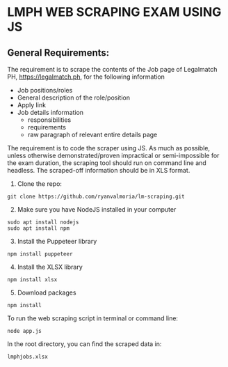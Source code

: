 # LMPH WEB SCRAPING EXAM USING JS

## General Requirements:
The requirement is to scrape the contents of the Job page of Legalmatch PH, https://legalmatch.ph, for the following information
- Job positions/roles
- General description of the role/position
- Apply link
- Job details information
  - responsibilities
  - requirements
  - raw paragraph of relevant entire details page
  
The requirement is to code the scraper using JS. As much as possible, unless otherwise
demonstrated/proven impractical or semi-impossible for the exam duration, the scraping
tool should run on command line and headless.
The scraped-off information should be in XLS format.


1. Clone the repo:
```
git clone https://github.com/ryanvalmoria/lm-scraping.git
```

2. Make sure you have NodeJS installed in your computer
```
sudo apt install nodejs
sudo apt install npm
```

3. Install the Puppeteer library
```
npm install puppeteer
```

4. Install the XLSX library
```
npm install xlsx
```

5. Download packages
```
npm install
```



To run the web scraping script in terminal or command line:
```
node app.js
```
In the root directory, you can find the scraped data in:
```
lmphjobs.xlsx
```
